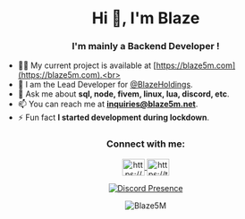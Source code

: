 <h1 align="center">Hi 👋, I'm Blaze </h1>
<h3 align="center">I'm mainly a Backend Developer !</h3>


- 👨‍💻 My current project is available at [https://blaze5m.com](https://blaze5m.com).<br>
- 📝 I am the Lead Developer for [@BlazeHoldings](https://github.com/BlazeHoldings).<br>
- 💬 Ask me about **sql, node, fivem, linux, lua, discord, etc**.<br>
- 📫 You can reach me at **inquiries@blaze5m.net**.<br>
- ⚡ Fun fact **I started development during lockdown**.<br>

<h3 align="center">Connect with me:</h3>
<p align="center">
  <a href="https://discord.com/users/1070689080188346368" target="blank">
    <img align="center" src="https://raw.githubusercontent.com/rahuldkjain/github-profile-readme-generator/master/src/images/icons/Social/discord.svg" alt="https://discord.gg/" height="30" width="40" />
  </a>
  <a href="https://twitter.com/blaze5M" target="blank">
    <img align="center" src="https://raw.githubusercontent.com/rahuldkjain/github-profile-readme-generator/master/src/images/icons/Social/twitter.svg" alt="https://twitter.com/" height="30" width="40" />
  </a>
</p>

<p align="center">
  <a href="https://discord.com/users/1070689080188346368">
    <img src="https://lanyard.cnrad.dev/api/1070689080188346368" alt="Discord Presence" />
  </a>
</p>

<p align="center">
  <img align="center" src="https://github-readme-streak-stats.herokuapp.com/?user=Blaze5M&" alt="Blaze5M" />
</p>
